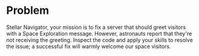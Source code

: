 # Problem
Stellar Navigator, your mission is to fix a server that should greet visitors 
with a Space Exploration message. However, astronauts report that they're not 
receiving the greeting. Inspect the code and apply your skills to resolve the 
issue; a successful fix will warmly welcome our space visitors.
